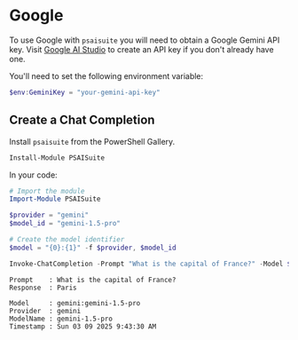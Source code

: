 # Google

To use Google with `psaisuite` you will need to obtain a Google Gemini API key. Visit [Google AI Studio](https://makersuite.google.com/app/apikey) to create an API key if you don't already have one.

You'll need to set the following environment variable:

```powershell
$env:GeminiKey = "your-gemini-api-key"
```

## Create a Chat Completion

Install `psaisuite` from the PowerShell Gallery.

```powershell
Install-Module PSAISuite
```

In your code:

```powershell
# Import the module
Import-Module PSAISuite

$provider = "gemini"
$model_id = "gemini-1.5-pro"

# Create the model identifier
$model = "{0}:{1}" -f $provider, $model_id

Invoke-ChatCompletion -Prompt "What is the capital of France?" -Model $model
```

```shell
Prompt    : What is the capital of France?
Response  : Paris
            
Model     : gemini:gemini-1.5-pro
Provider  : gemini
ModelName : gemini-1.5-pro
Timestamp : Sun 03 09 2025 9:43:30 AM
```